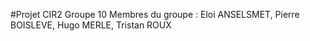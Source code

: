 #Projet CIR2 Groupe 10
Membres du groupe : Eloi ANSELSMET, Pierre BOISLEVE, Hugo MERLE, Tristan ROUX